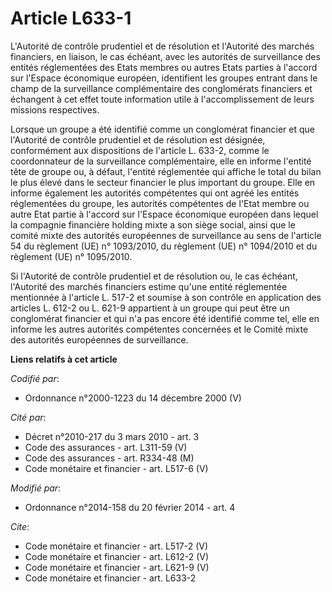 # Article L633-1

L'Autorité de contrôle prudentiel et de résolution et l'Autorité des marchés financiers, en liaison, le cas échéant, avec les
autorités de surveillance des entités réglementées des Etats membres ou autres Etats parties à l'accord sur l'Espace
économique européen, identifient les groupes entrant dans le champ de la surveillance complémentaire des conglomérats
financiers et échangent à cet effet toute information utile à l'accomplissement de leurs missions respectives. 

Lorsque un groupe a été identifié comme un conglomérat financier et que l'Autorité de contrôle prudentiel et de résolution
est désignée, conformément aux dispositions de l'article L. 633-2, comme le coordonnateur de la surveillance complémentaire,
elle en informe l'entité tête de groupe ou, à défaut, l'entité réglementée qui affiche le total du bilan le plus élevé dans
le secteur financier le plus important du groupe. Elle en informe également les autorités compétentes qui ont agréé les
entités réglementées du groupe, les autorités compétentes de l'Etat membre ou autre Etat partie à l'accord sur l'Espace
économique européen dans lequel la compagnie financière holding mixte a son siège social, ainsi que le comité mixte des
autorités européennes de surveillance au sens de l'article 54 du règlement (UE) n° 1093/2010, du règlement (UE) n° 1094/2010
et du règlement (UE) n° 1095/2010. 

Si l'Autorité de contrôle prudentiel et de résolution ou, le cas échéant, l'Autorité des marchés financiers estime qu'une
entité réglementée mentionnée à l'article L. 517-2 et soumise à son contrôle en application des articles L. 612-2 ou L. 621-9
appartient à un groupe qui peut être un conglomérat financier et qui n'a pas encore été identifié comme tel, elle en informe
les autres autorités compétentes concernées et le Comité mixte des autorités européennes de surveillance.

**Liens relatifs à cet article**

_Codifié par_:

  - Ordonnance n°2000-1223 du 14 décembre 2000 (V)

_Cité par_:

  - Décret n°2010-217 du 3 mars 2010 - art. 3
  - Code des assurances - art. L311-59 (V)
  - Code des assurances - art. R334-48 (M)
  - Code monétaire et financier - art. L517-6 (V)

_Modifié par_:

  - Ordonnance n°2014-158 du 20 février 2014 - art. 4

_Cite_:

  - Code monétaire et financier - art. L517-2 (V)
  - Code monétaire et financier - art. L612-2 (V)
  - Code monétaire et financier - art. L621-9 (V)
  - Code monétaire et financier - art. L633-2

